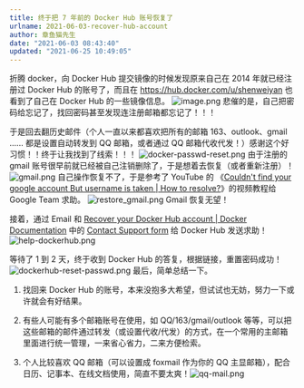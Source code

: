 ```yaml
---
title: 终于把 7 年前的 Docker Hub 账号恢复了
urlname: 2021-06-03-recover-hub-account
author: 章鱼猫先生
date: "2021-06-03 08:43:40"
updated: "2021-06-25 10:49:05"
---
```


折腾 docker，向 Docker Hub 提交镜像的时候发现原来自己在 2014 年就已经注册过 Docker Hub 的账号了，而且在 <https://hub.docker.com/u/shenweiyan> 也看到了自己在 Docker Hub 的一些镜像信息。
![image.png](https://shub-1251708715.cos.ap-guangzhou.myqcloud.com/elog-cookbook-img/Fj5eN7DggLqaamb8WHWAqZq7Emf3.png)
悲催的是，自己把密码给忘记了，找回密码甚至发现连注册邮箱都忘记了！！！

于是回去翻历史邮件（个人一直以来都喜欢把所有的邮箱 163、outlook、gmail ...... 都是设置自动转发到 QQ 邮箱，或者通过 QQ 邮箱代收代发！）感谢这个好习惯！！终于让我找到了线索！！！
![docker-passwd-reset.png](https://shub-1251708715.cos.ap-guangzhou.myqcloud.com/elog-cookbook-img/FjxsY8xHqiVgb7st9NFSYZtvDqcM.png)
由于注册的 gmail 账号很早前就已经被自己注销删除了，于是想着去恢复（或者重新注册）！
![gmail.png](https://shub-1251708715.cos.ap-guangzhou.myqcloud.com/elog-cookbook-img/FvIjl3qYhSYRvuG99JosxIPC5M2p.png)
自己操作恢复不了，于是参考了 YouTube 的 《[Couldn't find your google account But username is taken | How to resolve?](https://www.youtube.com/watch?v=QDy9voxTHW4)》的视频教程给 Google Team 求助。
![restore_gmail.png](https://shub-1251708715.cos.ap-guangzhou.myqcloud.com/elog-cookbook-img/FgHdrASQAFuW6tYcLSea0vcQm7it.png)
Gmail 恢复无望！

接着，通过 Email 和 [Recover your Docker Hub account | Docker Documentation](https://docs.docker.com/docker-hub/2fa/recover-hub-account/) 中的 [Contact Support form](https://hub.docker.com/support/contact/?category=2fa-lockout) 给 Docker Hub 发送求助！
![help-dockerhub.png](https://shub-1251708715.cos.ap-guangzhou.myqcloud.com/elog-cookbook-img/FkWUqznpeyNAjQQW-miDUQXXmH34.png)

等待了 1 到 2 天，终于收到 Docker Hub 的答复，根据链接，重置密码成功！
![dockerhub-reset-passwd.png](https://shub-1251708715.cos.ap-guangzhou.myqcloud.com/elog-cookbook-img/Fs9OwyN_x4afH-QEH5XPNGf9upbj.png)
最后，简单总结一下。

1.  找回来 Docker Hub 的账号，本来没抱多大希望，但试试也无妨，努力一下或许就会有好结果。

2.  有些人可能有多个邮箱账号在使用，如 QQ/163/gmail/outlook 等等，可以把这些邮箱的邮件通过转发（或设置代收/代发）的方式，在一个常用的主邮箱里面进行统一管理，一来省心省力，二来方便检索。

3.  个人比较喜欢 QQ 邮箱（可以设置成 foxmail 作为你的 QQ 主显邮箱），配合日历、记事本、在线文档使用，简直不要太爽！![qq-mail.png](https://shub-1251708715.cos.ap-guangzhou.myqcloud.com/elog-cookbook-img/Fmw7fPzKTXdtV6bgQtIBfZ1XUdoU.png)
